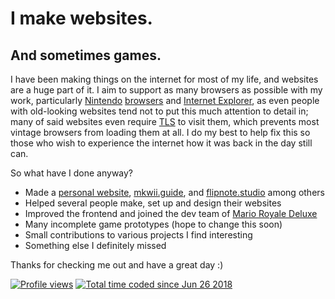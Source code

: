 # I make websites.
## And sometimes games.
I have been making things on the internet for most of my life, and websites are a huge part of it. I aim to support as many browsers as possible with my work, particularly [Nint](http://wikipedia.org/wiki/Nintendo_DS_Browser)[endo](http://dsibrew.org/wiki/Nintendo_DSi_Browser) [brow](http://wiibrew.org/wiki/Internet_Channel)[sers](http://3dbrew.org/wiki/Internet_Browser) and [Internet Explorer](http://files.catbox.moe/lu4zu6.jpg), as even people with old-looking websites tend not to put this much attention to detail in; many of said websites even require [TLS](http://wikipedia.org/Transport_Layer_Security) to visit them, which prevents most vintage browsers from loading them at all. I do my best to help fix this so those who wish to experience the internet how it was back in the day still can.

So what have I done anyway?
* Made a [personal website](http://nightcat.gg), [mkwii.guide](http://mkwii.guide), and [flipnote.studio](http://flipnote.studio) among others
* Helped several people make, set up and design their websites
* Improved the frontend and joined the dev team of [Mario Royale Deluxe](http://marioroyale.com)
* Many incomplete game prototypes (hope to change this soon)
* Small contributions to various projects I find interesting
* Something else I definitely missed

Thanks for checking me out and have a great day :)

[![Profile views](http://komarev.com/ghpvc/?username=Nightcaat&color=ea953e)](http://github.com/antonkomarev/github-profile-views-counter) [![Total time coded since Jun 26 2018](http://wakatime.com/badge/user/035a512a-f795-402c-ae4d-3d6f54b8356b.svg)](http://wakatime.com/@Nightcat)